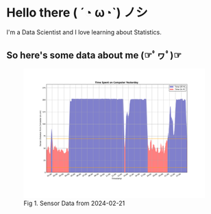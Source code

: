 
# Hello there ( ´◔ ω◔`) ノシ

I'm a Data Scientist and I love learning about Statistics.

## So here's some data about me (☞ﾟヮﾟ)☞

<figure>
  <picture>
    <source media="(prefers-color-scheme: dark)" srcset="Pi/readme/graphs/dark-plot-2024-02-21.png">
    <source media="(prefers-color-scheme: light)" srcset="Pi/readme/graphs/light-plot-2024-02-21.png">
    <img alt="Shows a black logo in light color mode and a white one in dark color mode." src="Pi/readme/graphs/light-plot-2024-02-21.png">
  </picture>
  <figcaption>Fig 1. Sensor Data from 2024-02-21</figcaption>
</figure>
